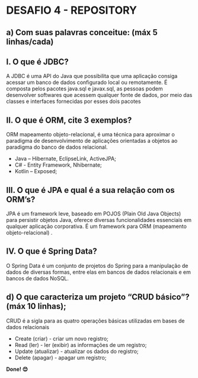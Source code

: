 # DESAFIO 4 - REPOSITORY

## a) Com suas palavras conceitue: (máx 5 linhas/cada)     
## I. O que é JDBC?    
A JDBC é uma API do Java que possibilita que uma aplicação consiga acessar um banco de dados configurado local ou remotamente. É composta pelos pacotes java.sql e javax.sql, as pessoas podem desenvolver softwares que acessem qualquer fonte de dados, por meio das classes e interfaces fornecidas por esses dois pacotes

## II. O que é ORM, cite 3 exemplos?   
ORM mapeamento objeto-relacional, é uma técnica para aproximar o paradigma de desenvolvimento de aplicações orientadas a objetos ao paradigma do banco de dados relacional.
* Java – Hibernate, EclipseLink, ActiveJPA;
* C# - Entity Framework, Nhibernate;
* Kotlin – Exposed;

 
## III. O que é JPA e qual é a sua relação com os ORM’s?     
JPA é um framework leve, baseado em POJOS (Plain Old Java Objects) para persistir objetos Java, oferece diversas funcionalidades essenciais em qualquer aplicação corporativa. É um framework para ORM (mapeamento objeto-relacional) .

## IV. O que é Spring Data?
O Spring Data é um conjunto de projetos do Spring para a manipulação de dados de diversas formas, entre elas em bancos de dados relacionais e em bancos de dados NoSQL.

## d) O que caracteriza um projeto “CRUD básico”? (máx 10 linhas);
CRUD é a sigla para as quatro operações básicas utilizadas em bases de dados relacionais
* Create (criar) - criar um novo registro;
* Read (ler) - ler (exibir) as informações de um registro;
* Update (atualizar) - atualizar os dados do registro;
* Delete (apagar) - apagar um registro;

**Done! 😊**